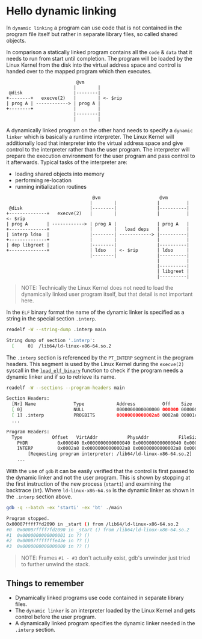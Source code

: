# Hello dynamic linking

In `dynamic linking` a program can use code that is not contained in the
program file itself but rather in separate library files, so called shared
objects.

In comparison a statically linked program contains all the `code` & `data` that
it needs to run from start until completion. The program will be loaded by the
Linux Kernel from the disk into the virtual address space and control is handed
over to the mapped program which then executes.
```text
                          @vm
                         |        |
 @disk                   |--------|
+--------+   execve(2)   |        | <- $rip
| prog A | ------------> | prog A |
+--------+               |        |
                         |--------|
                         |        |
```

A dynamically linked program on the other hand needs to specify a `dynamic
linker` which is basically a runtime interpreter. The Linux Kernel will
additionally load that interpreter into the virtual address space and give
control to the interpreter rather than the user program.
The interpreter will prepare the execution environment for the user program
and pass control to it afterwards.
Typical tasks of the interpreter are:
- loading shared objects into memory
- performing re-location
- running initialization routines
```text
                                @vm                      @vm
                               |        |               |          |
 @disk                         |--------|               |----------|
+--------------+   execve(2)   |        |               |          | <- $rip
| prog A       | ------------> | prog A |               | prog A   |
+--------------+               |        |   load deps   |          |
| interp ldso  |               |--------| ------------> |----------|
+--------------+               |        |               |          |
| dep libgreet |               |--------|               |----------|
+--------------+               | ldso   | <- $rip       | ldso     |
                               |--------|               |----------|
                                                        |          |
                                                        |----------|
                                                        | libgreet |
                                                        |----------|
```
> NOTE: Technically the Linux Kernel does not need to load the dynamically
> linked user program itself, but that detail is not important here.

In the `ELF` binary format the name of the dynamic linker is specified as a
string in the special section `.interp`.
```bash
readelf -W --string-dump .interp main

String dump of section '.interp':
  [     0]  /lib64/ld-linux-x86-64.so.2
```

The `.interp` section is referenced by the `PT_INTERP` segment in the program
headers. This segment is used by the Linux Kernel during the `execve(2)`
syscall in the [`load_elf_binary`][load_elf_binary] function to check if the
program needs a dynamic linker and if so to retrieve its name.
```bash
readelf -W --sections --program-headers main

Section Headers:
  [Nr] Name              Type            Address          Off    Size   ES Flg Lk Inf Al
  [ 0]                   NULL            0000000000000000 000000 000000 00      0   0  0
  [ 1] .interp           PROGBITS        00000000000002a8 0002a8 00001c 00   A  0   0  1
  ...

Program Headers:
  Type           Offset   VirtAddr           PhysAddr           FileSiz  MemSiz   Flg Align
    PHDR           0x000040 0x0000000000000040 0x0000000000000040 0x000268 0x000268 R   0x8
    INTERP         0x0002a8 0x00000000000002a8 0x00000000000002a8 0x00001c 0x00001c R   0x1
        [Requesting program interpreter: /lib64/ld-linux-x86-64.so.2]
    ...
```

With the use of `gdb` it can be easily verified that the control is first
passed to the dynamic linker and not the user program. This is shown by
stopping at the first instruction of the new process (`starti`) and examining
the backtrace (`bt`). Where `ld-linux-x86-64.so` is the dynamic linker as shown
in the `.interp` section above.
```bash
gdb -q --batch -ex 'starti' -ex 'bt' ./main

Program stopped.
0x00007ffff7fd2090 in _start () from /lib64/ld-linux-x86-64.so.2
#0  0x00007ffff7fd2090 in _start () from /lib64/ld-linux-x86-64.so.2
#1  0x0000000000000001 in ?? ()
#2  0x00007fffffffe43e in ?? ()
#3  0x0000000000000000 in ?? ()
```
> NOTE: Frames `#1 - #3` don't actually exist, gdb's unwinder just tried to further unwind the stack.

## Things to remember
- Dynamically linked programs use code contained in separate library files.
- The `dynamic linker` is an interpreter loaded by the Linux Kernel and gets
  control before the user program.
- A dynamically linked program specifies the dynamic linker needed in the
  `.interp` section.

[load_elf_binary]: https://elixir.bootlin.com/linux/v5.9.8/source/fs/binfmt_elf.c#L850
